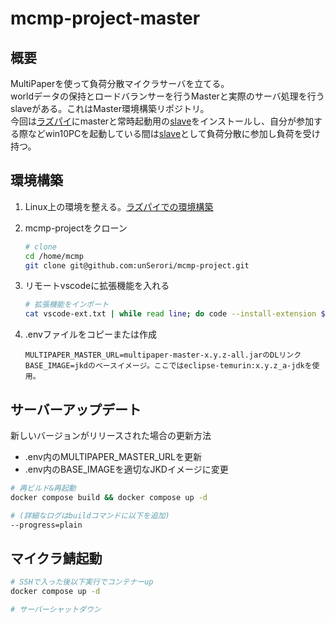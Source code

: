 # mcmp-project-master

## 概要

MultiPaperを使って負荷分散マイクラサーバを立てる。  
worldデータの保持とロードバランサーを行うMasterと実際のサーバ処理を行うslaveがある。これはMaster環境構築リポジトリ。  
今回は[ラズパイ](./raspi.md)にmasterと常時起動用の[slave](https://github.com/unSerori/mcmp-project-slave)をインストールし、自分が参加する際などwin10PCを起動している間は[slave](https://github.com/unSerori/mcmp-project-slave)として負荷分散に参加し負荷を受け持つ。  

## 環境構築

1. Linux上の環境を整える。[ラズパイでの環境構築](./raspi.md)
2. mcmp-projectをクローン

    ```bash
    # clone
    cd /home/mcmp
    git clone git@github.com:unSerori/mcmp-project.git
    ```

3. リモートvscodeに拡張機能を入れる

    ```bash
    # 拡張機能をインポート
    cat vscode-ext.txt | while read line; do code --install-extension $line; done
    ```

4. .envファイルをコピーまたは作成

    ```env:.env
    MULTIPAPER_MASTER_URL=multipaper-master-x.y.z-all.jarのDLリンク
    BASE_IMAGE=jkdのベースイメージ。ここではeclipse-temurin:x.y.z_a-jdkを使用。
    ```

## サーバーアップデート

新しいバージョンがリリースされた場合の更新方法

- .env内のMULTIPAPER_MASTER_URLを更新
- .env内のBASE_IMAGEを適切なJKDイメージに変更

```bash
# 再ビルド&再起動
docker compose build && docker compose up -d

# (詳細なログはbuildコマンドに以下を追加)
--progress=plain
```

## マイクラ鯖起動

```bash
# SSHで入った後以下実行でコンテナーup
docker compose up -d

# サーバーシャットダウン
```

